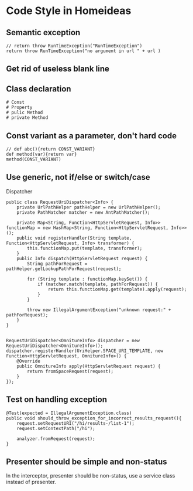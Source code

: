Code Style in Homeideas
====

Semantic exception 
----

    // return throw RunTimeException("RunTimeException")
    return throw RunTimeException("no argument in url " + url )
    
Get rid of useless blank line
----

Class declaration
----

    # Const
    # Property
    # pulic Method
    # private Method
    
Const variant as a parameter, don't hard code 
----

    // def abc(){return CONST_VARIANT}
    def method(var){return var}
    method(CONST_VARIANT)

Use generic, not if/else or switch/case    
----

Dispatcher

    public class RequestUriDispatcher<Info> {
        private UrlPathHelper pathHelper = new UrlPathHelper();
        private PathMatcher matcher = new AntPathMatcher();
        
        private Map<String, Function<HttpServletRequest, Info>> functionMap = new HashMap<String, Function<HttpServletRequest, Info>>();
        public void registerHandler(String template, Function<HttpServletRequest, Info> transformer) {
            this.functionMap.put(template, transformer);
        }
        public Info dispatch(HttpServletRequest request) {
            String pathForRequest = pathHelper.getLookupPathForRequest(request);
        
            for (String template : functionMap.keySet()) {
                if (matcher.match(template, pathForRequest)) {
                    return this.functionMap.get(template).apply(request);
                }
            }

            throw new IllegalArgumentException("unknown request:" + pathForRequest);
        }
    }


    RequestUriDispatcher<OmnitureInfo> dispatcher = new RequestUriDispatcher<OmnitureInfo>();
    dispatcher.registerHandler(UriHelper.SPACE_URI_TEMPLATE, new Function<HttpServletRequest, OmnitureInfo>() {
        @Override
        public OmnitureInfo apply(HttpServletRequest request) {
            return fromSpaceRequest(request);
        }
    });

Test on handling exception
----
    
    @Test(expected = IllegalArgumentException.class)
    public void should_throw_exception_for_incorrect_results_request(){
        request.setRequestURI("/hi/results-/list-1");
        request.setContextPath("/hi");

        analyzer.fromRequest(request);
    }

Presenter should be simple and non-status
----

In the interceptor, presenter should be non-status, use a service class instead of presenter.
